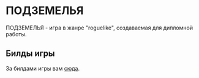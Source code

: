# ПОДЗЕМЕЛЬЯ
ПОДЗЕМЕЛЬЯ - игра в жанре "roguelike", создаваемая для дипломной работы.
## Билды игры
За билдами игры вам [сюда](https://github.com/TheSund/UNDERCROFTS/releases "Да-да, сюда!").
